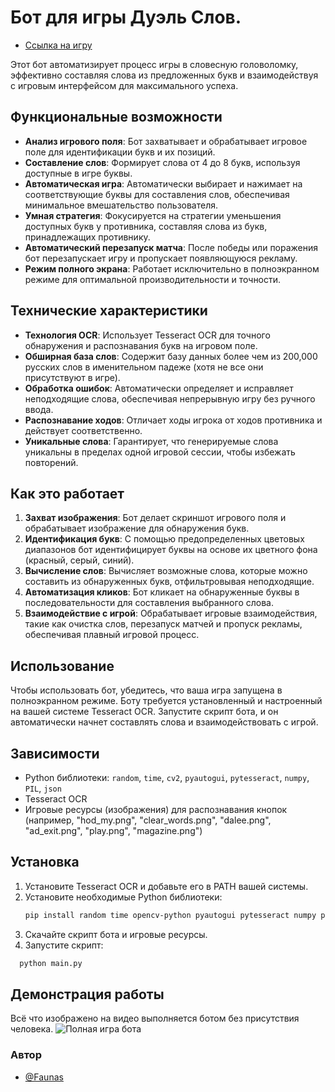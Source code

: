 # Бот для игры Дуэль Слов.

- [Ссылка на игру](https://yandex.ru/games/app/266255)


Этот бот автоматизирует процесс игры в словесную головоломку, эффективно составляя слова из предложенных букв и взаимодействуя с игровым интерфейсом для максимального успеха.

## Функциональные возможности

- **Анализ игрового поля**: Бот захватывает и обрабатывает игровое поле для идентификации букв и их позиций.
- **Составление слов**: Формирует слова от 4 до 8 букв, используя доступные в игре буквы.
- **Автоматическая игра**: Автоматически выбирает и нажимает на соответствующие буквы для составления слов, обеспечивая минимальное вмешательство пользователя.
- **Умная стратегия**: Фокусируется на стратегии уменьшения доступных букв у противника, составляя слова из букв, принадлежащих противнику.
- **Автоматический перезапуск матча**: После победы или поражения бот перезапускает игру и пропускает появляющуюся рекламу.
- **Режим полного экрана**: Работает исключительно в полноэкранном режиме для оптимальной производительности и точности.

## Технические характеристики

- **Технология OCR**: Использует Tesseract OCR для точного обнаружения и распознавания букв на игровом поле.
- **Обширная база слов**: Содержит базу данных более чем из 200,000 русских слов в именительном падеже (хотя не все они присутствуют в игре).
- **Обработка ошибок**: Автоматически определяет и исправляет неподходящие слова, обеспечивая непрерывную игру без ручного ввода.
- **Распознавание ходов**: Отличает ходы игрока от ходов противника и действует соответственно.
- **Уникальные слова**: Гарантирует, что генерируемые слова уникальны в пределах одной игровой сессии, чтобы избежать повторений.

## Как это работает

1. **Захват изображения**: Бот делает скриншот игрового поля и обрабатывает изображение для обнаружения букв.
2. **Идентификация букв**: С помощью предопределенных цветовых диапазонов бот идентифицирует буквы на основе их цветного фона (красный, серый, синий).
3. **Вычисление слов**: Вычисляет возможные слова, которые можно составить из обнаруженных букв, отфильтровывая неподходящие.
4. **Автоматизация кликов**: Бот кликает на обнаруженные буквы в последовательности для составления выбранного слова.
5. **Взаимодействие с игрой**: Обрабатывает игровые взаимодействия, такие как очистка слов, перезапуск матчей и пропуск рекламы, обеспечивая плавный игровой процесс.

## Использование

Чтобы использовать бот, убедитесь, что ваша игра запущена в полноэкранном режиме. Боту требуется установленный и настроенный на вашей системе Tesseract OCR. Запустите скрипт бота, и он автоматически начнет составлять слова и взаимодействовать с игрой.

## Зависимости

- Python библиотеки: `random`, `time`, `cv2`, `pyautogui`, `pytesseract`, `numpy`, `PIL`, `json`
- Tesseract OCR
- Игровые ресурсы (изображения) для распознавания кнопок (например, "hod_my.png", "clear_words.png", "dalee.png", "ad_exit.png", "play.png", "magazine.png")

## Установка

1. Установите Tesseract OCR и добавьте его в PATH вашей системы.
2. Установите необходимые Python библиотеки:
   ```bash
   pip install random time opencv-python pyautogui pytesseract numpy pillow
   ```
3. Скачайте скрипт бота и игровые ресурсы.
4. Запустите скрипт:
```bash
  python main.py
```

## Демонстрация работы
Всё что изображено на видео выполняется ботом без присутствия человека.
![Полная игра бота](git_img/WordDuelFullBotGame.gif)

### Автор

- [@Faunas](https://github.com/Faunas)

